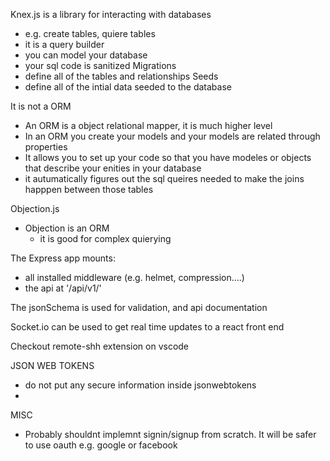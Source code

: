 Knex.js is a library for interacting with databases
  - e.g. create tables, quiere tables
  - it is a query builder
  - you can model your database
  - your sql code is sanitized
 Migrations
  - define all of the tables and relationships
 Seeds
  - define all of the intial data seeded to the database  

It is not a ORM
 - An ORM is a object relational mapper, it is much higher level
 - In an ORM you create your models and your models are related through properties
 - It allows you to set up your code so that you have modeles or objects that describe your
    enities in your database
 - it autumatically figures out the sql queires needed to make the joins happpen between those
 tables 

Objection.js 

- Objection is an ORM
  - it is good for complex quierying 

The Express app mounts:
 - all installed middleware (e.g. helmet, compression....)
 - the api at '/api/v1/'

The jsonSchema is used for validation, and api documentation   

Socket.io can be used to get real time updates to a react front end 

Checkout remote-shh extension on vscode

JSON WEB TOKENS

 - do not put any secure information inside jsonwebtokens
 - 

MISC
 - Probably shouldnt implemnt signin/signup from scratch. It will be safer to use 
   oauth e.g. google or facebook